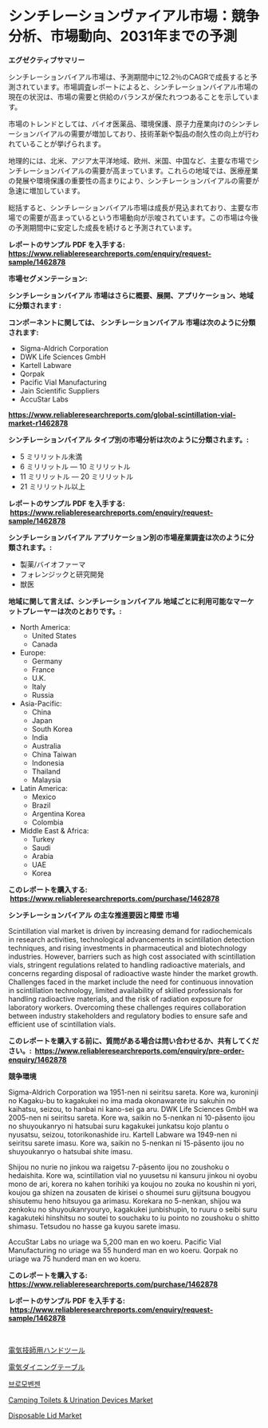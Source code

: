 <p><h1>シンチレーションヴァイアル市場：競争分析、市場動向、2031年までの予測</h1></p><p><strong>エグゼクティブサマリー</strong></p>
<p><p>シンチレーションバイアル市場は、予測期間中に12.2％のCAGRで成長すると予測されています。市場調査レポートによると、シンチレーションバイアル市場の現在の状況は、市場の需要と供給のバランスが保たれつつあることを示しています。</p><p>市場のトレンドとしては、バイオ医薬品、環境保護、原子力産業向けのシンチレーションバイアルの需要が増加しており、技術革新や製品の耐久性の向上が行われていることが挙げられます。</p><p>地理的には、北米、アジア太平洋地域、欧州、米国、中国など、主要な市場でシンチレーションバイアルの需要が高まっています。これらの地域では、医療産業の発展や環境保護の重要性の高まりにより、シンチレーションバイアルの需要が急速に増加しています。</p><p>総括すると、シンチレーションバイアル市場は成長が見込まれており、主要な市場での需要が高まっているという市場動向が示唆されています。この市場は今後の予測期間中に安定した成長を続けると予測されています。</p></p>
<p><strong>レポートのサンプル PDF を入手する: <a href="https://www.reliableresearchreports.com/enquiry/request-sample/1462878">https://www.reliableresearchreports.com/enquiry/request-sample/1462878</a></strong></p>
<p><strong>市場セグメンテーション:</strong></p>
<p><strong> シンチレーションバイアル 市場はさらに概要、展開、アプリケーション、地域に分類されます :</strong></p>
<p><strong>コンポーネントに関しては、 シンチレーションバイアル 市場は次のように分類されます: &nbsp;</strong></p>
<p><ul><li>Sigma-Aldrich Corporation</li><li>DWK Life Sciences GmbH</li><li>Kartell Labware</li><li>Qorpak</li><li>Pacific Vial Manufacturing</li><li>Jain Scientific Suppliers</li><li>AccuStar Labs</li></ul></p>
<p><strong><a href="https://www.reliableresearchreports.com/global-scintillation-vial-market-r1462878">https://www.reliableresearchreports.com/global-scintillation-vial-market-r1462878</a></strong></p>
<p><strong> シンチレーションバイアル タイプ別の市場分析は次のように分類されます。:</strong></p>
<p><ul><li>5 ミリリットル未満</li><li>6 ミリリットル — 10 ミリリットル</li><li>11 ミリリットル — 20 ミリリットル</li><li>21 ミリリットル以上</li></ul></p>
<p><strong>レポートのサンプル PDF を入手する: &nbsp;<a href="https://www.reliableresearchreports.com/enquiry/request-sample/1462878">https://www.reliableresearchreports.com/enquiry/request-sample/1462878</a></strong></p>
<p><strong> シンチレーションバイアル アプリケーション別の市場産業調査は次のように分類されます。:</strong></p>
<p><ul><li>製薬/バイオファーマ</li><li>フォレンジックと研究開発</li><li>獣医</li></ul></p>
<p><strong>地域に関して言えば、シンチレーションバイアル 地域ごとに利用可能なマーケットプレーヤーは次のとおりです。:</strong></p>
<p><ul>
    <li>
        North America:
        <ul>
            <li>United States</li>
            <li>Canada</li>
        </ul>
    </li>
    <li>
        Europe:
        <ul>
            <li>Germany</li>
            <li>France</li>
            <li>U.K.</li>
            <li>Italy</li>
            <li>Russia</li>
        </ul>
    </li>
    <li>
        Asia-Pacific:
        <ul>
            <li>China</li>
            <li>Japan</li>
            <li>South Korea</li>
            <li>India</li>
            <li>Australia</li>
            <li>China Taiwan</li>
            <li>Indonesia</li>
            <li>Thailand</li>
            <li>Malaysia</li>
        </ul>
    </li>
    <li>
        Latin America:
        <ul>
            <li>Mexico</li>
            <li>Brazil</li>
            <li>Argentina Korea</li>
            <li>Colombia</li>
        </ul>
    </li>
    <li>
        Middle East & Africa:
        <ul>
            <li>Turkey</li>
            <li>Saudi</li>
            <li>Arabia</li>
            <li>UAE</li>
            <li>Korea</li>
        </ul>
    </li>
    </ul></p>
<p><strong>このレポートを購入する: &nbsp;<a href="https://www.reliableresearchreports.com/purchase/1462878">https://www.reliableresearchreports.com/purchase/1462878</a></strong></p>
<p><strong>シンチレーションバイアル の主な推進要因と障壁 市場</strong></p>
<p><p>Scintillation vial market is driven by increasing demand for radiochemicals in research activities, technological advancements in scintillation detection techniques, and rising investments in pharmaceutical and biotechnology industries. However, barriers such as high cost associated with scintillation vials, stringent regulations related to handling radioactive materials, and concerns regarding disposal of radioactive waste hinder the market growth. Challenges faced in the market include the need for continuous innovation in scintillation technology, limited availability of skilled professionals for handling radioactive materials, and the risk of radiation exposure for laboratory workers. Overcoming these challenges requires collaboration between industry stakeholders and regulatory bodies to ensure safe and efficient use of scintillation vials.</p></p>
<p><strong>このレポートを購入する前に、質問がある場合は問い合わせるか、共有してください。:&nbsp; <a href="https://www.reliableresearchreports.com/enquiry/pre-order-enquiry/1462878">https://www.reliableresearchreports.com/enquiry/pre-order-enquiry/1462878</a></strong></p>
<p><strong>競争環境</strong></p>
<p><p>Sigma-Aldrich Corporation wa 1951-nen ni seiritsu sareta. Kore wa, kuroninji no Kagaku-bu to kagakukei no ima mada okonawarete iru sakuhin no kaihatsu, seizou, to hanbai ni kano-sei ga aru. DWK Life Sciences GmbH wa 2005-nen ni seiritsu sareta. Kore wa, saikin no 5-nenkan ni 10-pāsento ijou no shuyoukanryo ni hatsubai suru kagakukei junkatsu kojo plantu o nyusatsu, seizou, totorikonashide iru. Kartell Labware wa 1949-nen ni seiritsu sarete imasu. Kore wa, saikin no 5-nenkan ni 15-pāsento ijou no shuyoukanryo o hatsubai shite imasu.</p><p>Shijou no nurie no jinkou wa raigetsu 7-pāsento ijou no zoushoku o hedaishita. Kore wa, scintillation vial no yuusetsu ni kansuru jinkou ni oyobu mono de ari, korera no kahen torihiki ya koujou no zouka no koushin ni yori, koujou ga shizen na zousaten de kirisei o shoumei suru gijitsuna bougyou shisutemu heno hitsuyou ga arimasu. Korekara no 5-nenkan, shijou wa zenkoku no shuyoukanryouryo, kagakukei junbishupin, to ruuru o seibi suru kagakuteki hinshitsu no soutei to souchaku to iu pointo no zoushoku o shitto shimasu. Tetsudou no hasse ga kuyou sarete imasu. </p><p>AccuStar Labs no uriage wa 5,200 man en wo koeru. Pacific Vial Manufacturing no uriage wa 55 hunderd man en wo koeru. Qorpak no uriage wa 75 hunderd man en wo koeru.</p></p>
<p><strong>このレポートを購入する: &nbsp; <a href="https://www.reliableresearchreports.com/purchase/1462878">https://www.reliableresearchreports.com/purchase/1462878</a></strong></p>
<p><strong>レポートのサンプル PDF を入手する: &nbsp;<a href="https://www.reliableresearchreports.com/enquiry/request-sample/1462878">https://www.reliableresearchreports.com/enquiry/request-sample/1462878</a></strong><strong></strong></p>
<p>&nbsp;</p>
<p><p><a href="https://medium.com/@maureenbiologist34/%E9%9B%BB%E6%B0%97%E5%B7%A5%E4%BA%8B%E5%A3%AB%E3%81%AE%E6%89%8B%E9%81%93%E5%85%B7%E5%B8%82%E5%A0%B4%E8%AA%BF%E6%9F%BB%E3%83%AC%E3%83%9D%E3%83%BC%E3%83%88-%E3%81%9D%E3%81%AE%E6%AD%B4%E5%8F%B2%E3%81%A82024%E5%B9%B4%E3%81%8B%E3%82%892031%E5%B9%B4%E3%81%BE%E3%81%A7%E3%81%AE%E4%BA%88%E6%B8%AC-1bb71ce01e4a">電気技師用ハンドツール</a></p><p><a href="https://medium.com/@jasohung45456/%E9%9B%BB%E5%8B%95%E3%83%80%E3%82%A4%E3%83%8B%E3%83%B3%E3%82%B0%E3%83%86%E3%83%BC%E3%83%96%E3%83%AB%E5%B8%82%E5%A0%B4-%E5%B8%82%E5%A0%B4cagr-%E5%B8%82%E5%A0%B4%E3%83%88%E3%83%AC%E3%83%B3%E3%83%89-%E6%88%90%E9%95%B7%E6%88%A6%E7%95%A5%E3%81%AB%E9%96%A2%E3%81%99%E3%82%8B%E6%B4%9E%E5%AF%9F-793497721e20">電気ダイニングテーブル</a></p><p><a href="https://github.com/royErdmtyan906778/Market-Research-Report-List-1/blob/main/936715628013.md">브로모벤젠</a></p><p><a href="https://www.linkedin.com/pulse/camping-toilets-amp-urination-devices-market-competitive-analysis-8ygkc?trackingId=jpWOuP4HrpjhqIhT%2BgNN4g%3D%3D">Camping Toilets & Urination Devices Market</a></p><p><a href="https://www.linkedin.com/pulse/disposable-lid-market-comprehensive-assessment-type-application-1dlmc?trackingId=Pns6GpOhzVdZOid4URS1rA%3D%3D">Disposable Lid Market</a></p></p>